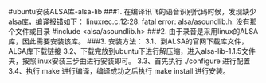 #ubuntu安装ALSA库-alsa-lib
###1. 在编译讯飞的语音识别代码时候，发现缺少alsa库，编译报错如下： 
linuxrec.c:12:28: fatal error: alsa/asoundlib.h: 没有那个文件或目录 #include <alsa/asoundlib.h> 
###2. 由于录音是采用linux的ALSA库，因此需要安装该库。 
###3. 安装方法： 
3.1、到ALSA的官网下载库文件，ALSA库下载链接 
3.2、下载完放到ubuntu下进行解压缩，进入alsa-lib-1.1.5文件夹，按照linux安装三步曲进行安装即可。
3.3、首先执行 ./configure 进行配置 
3.4、执行 make 进行编译，编译成功之后执行 make install 进行安装。